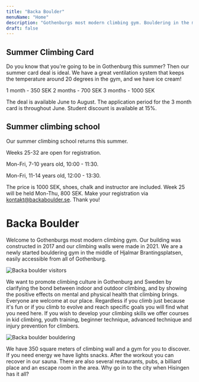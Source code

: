 ```yaml
---
title: "Backa Boulder"
menuName: "Home"
description: "Gothenburgs most modern climbing gym. Bouldering in the middle of Hjalmar Brantingsplatsen."
draft: false
---
```


## Summer Climbing Card

Do you know that you're going to be in Gothenburg this summer? 
Then our summer card deal is ideal. 
We have a great ventilation system that keeps the temperature 
around 20 degrees in the gym, and we have ice cream!

1 month - 350 SEK
2 months - 700 SEK
3 months - 1000 SEK

The deal is available June to August. The application period for the 3 month card is throughout June.
Student discount is available at 15%.


## Summer climbing school

Our summer climbing school returns this summer. 

Weeks 25-32 are open for registration.

Mon-Fri, 7-10 years old, 10:00 - 11:30.

Mon-Fri, 11-14 years old, 12:00 - 13:30.

The price is 1000 SEK, shoes, chalk and instructor are included. 
Week 25 will be held Mon-Thu, 800 SEK. 
Make your registration via kontakt@backaboulder.se. Thank you!

# Backa Boulder

Welcome to Gothenburgs most modern climbing gym. Our building was constructed 
in 2017 and our climbing walls were made in 2021. We are a newly started 
bouldering gym in the middle of Hjalmar Brantingsplatsen, easily accessible 
from all of Gothenburg.

![Backa boulder visitors](image/backa-boulder-6.jpg)

We want to promote climbing culture in Gothenburg and Sweden by clarifying the 
bond between indoor and outdoor climbing, and by showing the positive effects 
on mental and physical health that climbing brings. Everyone are welcome at our 
place. Regardless if you climb just because it's fun or if you climb to evolve 
and reach specific goals you will find what you need here. If you wish to develop 
your climbing skills we offer courses in kid climbing, youth training, beginner 
technique, advanced technique and injury prevention for climbers.

![Backa boulder bouldering](image/backa-boulder-4.jpg)

We have 350 square meters of climbing wall and a gym for you to discover. If you 
need energy we have lights snacks. After the workout you can recover in our sauna. 
There are also several restaurants, pubs, a billiard place and an escape room in 
the area. Why go in to the city when Hisingen has it all?
